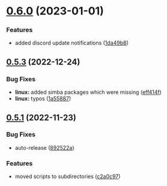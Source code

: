 # [0.6.0](https://github.com/Torwent/wasp-setup/compare/v0.5.3...v0.6.0) (2023-01-01)


### Features

* added discord update notifications ([1da49b8](https://github.com/Torwent/wasp-setup/commit/1da49b8be351527c7f1ae72016df4037d014a5b6))



## [0.5.3](https://github.com/Torwent/wasp-setup/compare/v0.5.2...v0.5.3) (2022-12-24)


### Bug Fixes

* **linux:** added simba packages which were missing ([eff414f](https://github.com/Torwent/wasp-setup/commit/eff414f8502edfa2c70f6d674a5490d817f7dd37))
* **linux:** typos ([1a55887](https://github.com/Torwent/wasp-setup/commit/1a558878680b7da22e9b541a48a814ff25656ae2))



## [0.5.1](https://github.com/Torwent/wasp-setup/compare/v0.5.0...v0.5.1) (2022-11-23)


### Bug Fixes

* auto-release ([892522a](https://github.com/Torwent/wasp-setup/commit/892522ac45e60be93fdc013deef933ccc34d8ea4))


### Features

* moved scripts to subdirectories ([c2a0c97](https://github.com/Torwent/wasp-setup/commit/c2a0c978aa4830a0e8d66a76a04907962929ccde))



